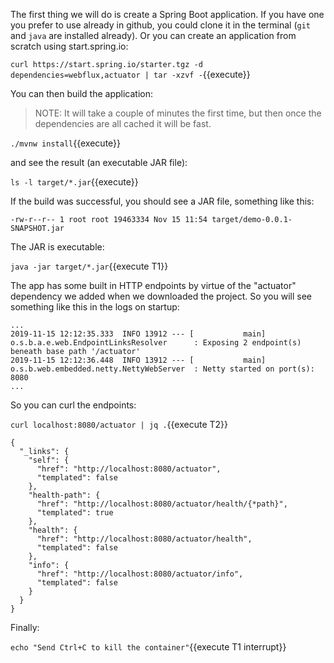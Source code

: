 
The first thing we will do is create a Spring Boot application. If you have one you prefer to use already in github, you could clone it in the terminal (`git` and `java` are installed already). Or you can create an application from scratch using start.spring.io:

`curl https://start.spring.io/starter.tgz -d dependencies=webflux,actuator | tar -xzvf -`{{execute}}

You can then build the application: 

> NOTE: It will take a couple of minutes the first time, but then once the dependencies are all cached it will be fast.

`./mvnw install`{{execute}}

and see the result (an executable JAR file):

`ls -l target/*.jar`{{execute}}

If the build was successful, you should see a JAR file, something like this:

```
-rw-r--r-- 1 root root 19463334 Nov 15 11:54 target/demo-0.0.1-SNAPSHOT.jar
```

The JAR is executable:

`java -jar target/*.jar`{{execute T1}}

The app has some built in HTTP endpoints by virtue of the "actuator" dependency we added when we downloaded the project. So you will see something like this in the logs on startup:

```
...
2019-11-15 12:12:35.333  INFO 13912 --- [           main] o.s.b.a.e.web.EndpointLinksResolver      : Exposing 2 endpoint(s) beneath base path '/actuator'
2019-11-15 12:12:36.448  INFO 13912 --- [           main] o.s.b.web.embedded.netty.NettyWebServer  : Netty started on port(s): 8080
...
```

So you can curl the endpoints:

`curl localhost:8080/actuator | jq .`{{execute T2}}

```
{
  "_links": {
    "self": {
      "href": "http://localhost:8080/actuator",
      "templated": false
    },
    "health-path": {
      "href": "http://localhost:8080/actuator/health/{*path}",
      "templated": true
    },
    "health": {
      "href": "http://localhost:8080/actuator/health",
      "templated": false
    },
    "info": {
      "href": "http://localhost:8080/actuator/info",
      "templated": false
    }
  }
}
```

Finally:

`echo "Send Ctrl+C to kill the container"`{{execute T1 interrupt}}